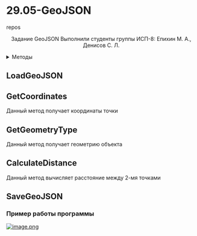 # 29.05-GeoJSON
 repos
<div align="center">
  <p align="center">
    Задание GeoJSON
    Выполнили студенты группы ИСП-8:
    Епихин М. А., Денисов С. Л. 
  </p>
</div>



<!-- TABLE OF CONTENTS -->
<details>
  <summary>Методы</summary>
    <ol>
        <li>LoadGeoJSON</li>
        <li>GetCoordinates</li>
        <li>GetGeometryType</li>
        <li>CalculateDistance</li>
        <li>SaveGeoJSON</li>
    </ol>
</details>

## LoadGeoJSON


## GetCoordinates
Данный метод получает координаты точки
## GetGeometryType
Данный метод получает геометрию объекта
## CalculateDistance
Данный метод вычисляет расстояние между 2-мя точками
## SaveGeoJSON


### Пример работы программы
[![image.png](https://i.postimg.cc/SxYHq4Sz/image.png)](https://postimg.cc/Xr3scTyV)








